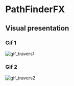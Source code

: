 # PathFinderFX

## Visual presentation

### Gif 1
![gif_travers1](https://user-images.githubusercontent.com/101473555/184732961-e9f1a011-3b26-4f08-876a-6a9a1e1ddbab.gif)

### Gif 2
![gif_travers2](https://user-images.githubusercontent.com/101473555/184732978-12d96a62-21b7-4bc5-8988-d861916b4938.gif)




